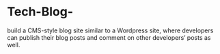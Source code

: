 # Tech-Blog-
build a CMS-style blog site similar to a Wordpress site, where developers can publish their blog posts and comment on other developers’ posts as well.
